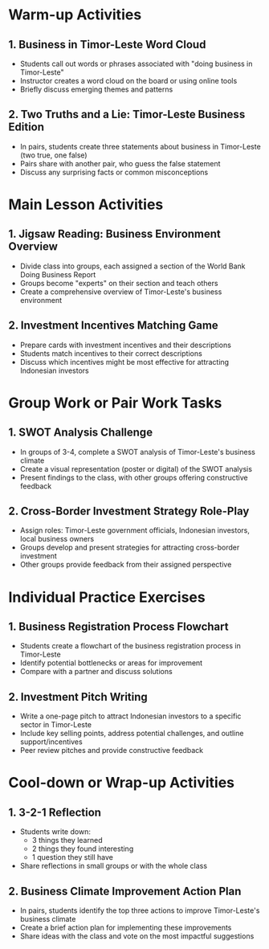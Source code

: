 # Warm-up Activities

## 1. Business in Timor-Leste Word Cloud

- Students call out words or phrases associated with "doing business in Timor-Leste"
- Instructor creates a word cloud on the board or using online tools
- Briefly discuss emerging themes and patterns

## 2. Two Truths and a Lie: Timor-Leste Business Edition

- In pairs, students create three statements about business in Timor-Leste (two true, one false)
- Pairs share with another pair, who guess the false statement
- Discuss any surprising facts or common misconceptions

# Main Lesson Activities

## 1. Jigsaw Reading: Business Environment Overview

- Divide class into groups, each assigned a section of the World Bank Doing Business Report
- Groups become "experts" on their section and teach others
- Create a comprehensive overview of Timor-Leste's business environment

## 2. Investment Incentives Matching Game

- Prepare cards with investment incentives and their descriptions
- Students match incentives to their correct descriptions
- Discuss which incentives might be most effective for attracting Indonesian investors

# Group Work or Pair Work Tasks

## 1. SWOT Analysis Challenge

- In groups of 3-4, complete a SWOT analysis of Timor-Leste's business climate
- Create a visual representation (poster or digital) of the SWOT analysis
- Present findings to the class, with other groups offering constructive feedback

## 2. Cross-Border Investment Strategy Role-Play

- Assign roles: Timor-Leste government officials, Indonesian investors, local business owners
- Groups develop and present strategies for attracting cross-border investment
- Other groups provide feedback from their assigned perspective

# Individual Practice Exercises

## 1. Business Registration Process Flowchart

- Students create a flowchart of the business registration process in Timor-Leste
- Identify potential bottlenecks or areas for improvement
- Compare with a partner and discuss solutions

## 2. Investment Pitch Writing

- Write a one-page pitch to attract Indonesian investors to a specific sector in Timor-Leste
- Include key selling points, address potential challenges, and outline support/incentives
- Peer review pitches and provide constructive feedback

# Cool-down or Wrap-up Activities

## 1. 3-2-1 Reflection

- Students write down:
  * 3 things they learned
  * 2 things they found interesting
  * 1 question they still have
- Share reflections in small groups or with the whole class

## 2. Business Climate Improvement Action Plan

- In pairs, students identify the top three actions to improve Timor-Leste's business climate
- Create a brief action plan for implementing these improvements
- Share ideas with the class and vote on the most impactful suggestions